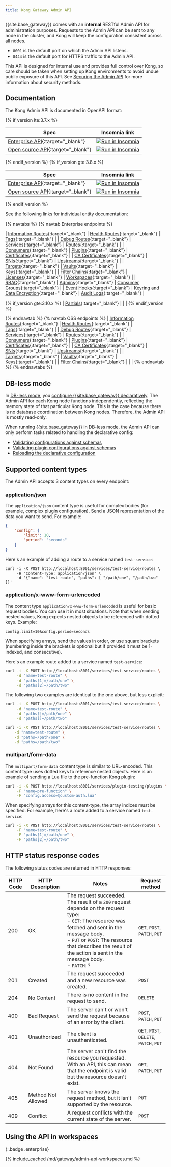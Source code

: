 ```yaml
---
title: Kong Gateway Admin API
---
```


<!-- vale off -->

{{site.base_gateway}} comes with an **internal** RESTful Admin API for administration purposes.
 Requests to the Admin API can be sent to any node in the cluster, and Kong will
 keep the configuration consistent across all nodes.

 - `8001` is the default port on which the Admin API listens.
 - `8444` is the default port for HTTPS traffic to the Admin API.

 This API is designed for internal use and provides full control over Kong, so
 care should be taken when setting up Kong environments to avoid undue public
 exposure of this API. See [Securing the Admin API](/gateway/{{page.release}}/production/running-kong/secure-admin-api/)
 for more information about security methods.

## Documentation

The Kong Admin API is documented in OpenAPI format:

{% if_version lte:3.7.x %}

| Spec | Insomnia link |
|-------|---------------|
| [Enterprise API](/gateway/api/admin-ee/latest/){:target="_blank"} | <a href="https://insomnia.rest/run/?label=Kong%20Gateway%20Enterprise%20{{page.short_version}}&uri=https%3A%2F%2Fraw.githubusercontent.com%2FKong%2Fdocs.konghq.com%2Fmain%2Fapi-specs%2FGateway-EE%2F{{page.short_version}}%2Fkong-ee-{{page.short_version}}.yaml" target="_blank"> <img src="https://insomnia.rest/images/run.svg" alt="Run in Insomnia" class="no-image-expand"></a> |
|  [Open source API](/gateway/api/admin-oss/latest/){:target="_blank"} | <a href="https://insomnia.rest/run/?label=Kong%20Gateway%20OSS%20{{page.short_version}}&uri=https%3A%2F%2Fraw.githubusercontent.com%2FKong%2Fdocs.konghq.com%2Fmain%2Fapi-specs%2FGateway-OSS%2F{{page.short_version}}%2Fkong-oss-{{page.short_version}}.yaml" target="_blank"><img src="https://insomnia.rest/images/run.svg" alt="Run in Insomnia" class="no-image-expand"></a> |

{% endif_version %}
{% if_version gte:3.8.x %}

| Spec | Insomnia link |
|-------|---------------|
| [Enterprise API](/gateway/api/admin-ee/latest/){:target="_blank"} |<a href="https://insomnia.rest/run/?label=Kong%20Gateway%20Enterprise%20{{page.short_version}}&uri=https%3A%2F%2Fraw.githubusercontent.com%2FKong%2Fdocs.konghq.com%2Fmain%2Fapi-specs%2FGateway-EE%2F{{page.short_version}}%2Fkong-ee.yaml" target="_blank"><img src="https://insomnia.rest/images/run.svg" alt="Run in Insomnia" class="no-image-expand"></a> |
|  [Open source API](/gateway/api/admin-oss/latest/){:target="_blank"} | <a href="https://insomnia.rest/run/?label=Kong%20Gateway%20OSS%20{{page.short_version}}&uri=https%3A%2F%2Fraw.githubusercontent.com%2FKong%2Fdocs.konghq.com%2Fmain%2Fapi-specs%2FGateway-OSS%2F{{page.short_version}}%2Fkong-oss.yaml" target="_blank"> <img src="https://insomnia.rest/images/run.svg" alt="Run in Insomnia" class="no-image-expand"></a> |

{% endif_version %}

See the following links for individual entity documentation:

{% navtabs %}
{% navtab Enterprise endpoints %}


| [Information Routes]( /gateway/api/admin-ee/latest/#/operations/get-endpoints){:target="_blank"} | [Health Routes](/gateway/api/admin-ee/latest/#/operations/get-status){:target="_blank"} | [Tags](/gateway/api/admin-ee/latest/#/operations/get-tags){:target="_blank"} |
| [Debug Routes]( /gateway/api/admin-ee/latest/#/operations/put-debug-cluster-control-planes-nodes-log-level-log_level){:target="_blank"} | [Services](/gateway/api/admin-ee/latest/#/operations/list-service){:target="_blank"} | [Routes](/gateway/api/admin-ee/latest/#/operations/list-route){:target="_blank"} |
| [Consumers]( /gateway/api/admin-ee/latest/#/operations/list-consumer){:target="_blank"} | [Plugins](/gateway/api/admin-ee/latest/#/operations/list-plugins-with-consumer){:target="_blank"} | [Certificates](/gateway/api/admin-ee/latest/#/operations/list-certificate){:target="_blank"} |
| [CA Certificates]( /gateway/api/admin-ee/latest/#/operations/list-ca_certificate){:target="_blank"} | [SNIs](/gateway/api/admin-ee/latest/#/operations/list-sni-with-certificate){:target="_blank"} | [Upstreams](/gateway/api/admin-ee/latest/#/operations/list-upstream){:target="_blank"} |
| [Targets]( /gateway/api/admin-ee/latest/#/operations/list-target-with-upstream){:target="_blank"} | [Vaults](/gateway/api/admin-ee/latest/#/operations/list-vault){:target="_blank"} | [Keys](/gateway/api/admin-ee/latest/#/operations/list-key){:target="_blank"} |
| [Filter Chains]( /gateway/api/admin-ee/latest/#/operations/get-filter-chains){:target="_blank"} | [Licenses](/gateway/api/admin-ee/latest/#/operations/get-licenses){:target="_blank"} | [Workspaces](/gateway/api/admin-ee/latest/#/operations/list-workspace){:target="_blank"} |
| [RBAC]( /gateway/api/admin-ee/latest/#/operations/get-rbac-users){:target="_blank"} | [Admins](/gateway/api/admin-ee/latest/#/operations/get-admins){:target="_blank"} | [Consumer Groups](/gateway/api/admin-ee/latest/#/operations/get-consumer_groups){:target="_blank"} |
| [Event Hooks]( /gateway/api/admin-ee/latest/#/operations/get-event-hooks){:target="_blank"} | [Keyring and Data Encryption](/gateway/api/admin-ee/latest/#/operations/get-keyring){:target="_blank"} | [Audit Logs](/gateway/api/admin-ee/latest/#/operations/get-audit-requests){:target="_blank"} |

{% if_version gte:3.10.x %}
| [Partials](/gateway/api/admin-ee/latest/#/partials){:target="_blank"} | | |
{% endif_version %}


{% endnavtab %}
{% navtab OSS endpoints %}
| [Information Routes](/gateway/api/admin-oss/latest/#/operations/get-endpoints){:target="_blank"} | [Health Routes](/gateway/api/admin-oss/latest/#/operations/get-status){:target="_blank"} | [Tags](/gateway/api/admin-oss/latest/#/operations/get-tags){:target="_blank"} |
| [Debug Routes](/gateway/api/admin-oss/latest/#/operations/put-debug-cluster-control-planes-nodes-log-level-log_level){:target="_blank"} | [Services](/gateway/api/admin-oss/latest/#/operations/list-service){:target="_blank"} | [Routes](/gateway/api/admin-oss/latest/#/operations/list-route){:target="_blank"} |
| [Consumers](/gateway/api/admin-oss/latest/#/operations/list-consumer){:target="_blank"} | [Plugins](/gateway/api/admin-oss/latest/#/operations/list-plugins-for-consumer){:target="_blank"} | [Certificates](/gateway/api/admin-oss/latest/#/operations/list-certificate){:target="_blank"} |
| [CA Certificates](/gateway/api/admin-oss/latest/#/operations/list-ca_certificate){:target="_blank"} | [SNIs](/gateway/api/admin-oss/latest/#/operations/get-sni-with-certificate){:target="_blank"} | [Upstreams](/gateway/api/admin-oss/latest/#/operations/list-upstream){:target="_blank"} |
| [Targets](/gateway/api/admin-oss/latest/#/operations/list-targets-for-upstream){:target="_blank"} | [Vaults](/gateway/api/admin-oss/latest/#/operations/list-vault){:target="_blank"} | [Keys](/gateway/api/admin-oss/latest/#/operations/list-key){:target="_blank"} |
| [Filter Chains](/gateway/api/admin-oss/latest/#/operations/get-filter-chains){:target="_blank"} | | |
{% endnavtab %}
{% endnavtabs %}

## DB-less mode

In [DB-less mode](/gateway/{{page.release}}/production/deployment-topologies/db-less-and-declarative-config/),
you [configure {{site.base_gateway}} declaratively](/gateway/{{page.release}}/admin-api/declarative-configuration/).
The Admin API for each Kong node functions independently, reflecting the memory state of that particular Kong node. 
This is the case because there is no database coordination between Kong nodes. 
Therefore, the Admin API is mostly read-only. 

When running {{site.base_gateway}} in DB-less mode, the Admin API can only perform tasks related to handling the declarative config:
* [Validating configurations against schemas](/gateway/api/admin-oss/latest/#/operations/post-schemas-entity-validate)
* [Validating plugin configurations against schemas](/gateway/api/admin-oss/latest/#/operations/post-schemas-plugins-validate)
* [Reloading the declarative configuration](/gateway/{{page.release}}/admin-api/declarative-configuration/)

## Supported content types

The Admin API accepts 3 content types on every endpoint:

### application/json

The `application/json` content type is useful for complex bodies (for example, complex plugin configuration).
Send a JSON representation of the data you want to send. For example:

```json
{
    "config": {
        "limit": 10,
        "period": "seconds"
    }
}
```

Here's an example of adding a route to a service named `test-service`:

```
curl -i -X POST http://localhost:8001/services/test-service/routes \
     -H "Content-Type: application/json" \
     -d '{"name": "test-route", "paths": [ "/path/one", "/path/two" ]}'
```

### application/x-www-form-urlencoded

The content type `application/x-www-form-urlencoded` is useful for basic request bodies. 
You can use it in most situations.
Note that when sending nested values, Kong expects nested objects to be referenced
with dotted keys. Example:

```
config.limit=10&config.period=seconds
```

When specifying arrays, send the values in order, or use square brackets (numbering
inside the brackets is optional but if provided it must be 1-indexed, and
consecutive). 

Here's an example route added to a service named `test-service`:

```sh
curl -i -X POST http://localhost:8001/services/test-service/routes \
     -d "name=test-route" \
     -d "paths[1]=/path/one" \
     -d "paths[2]=/path/two"
```

The following two examples are identical to the one above, but less explicit:
```sh
curl -i -X POST http://localhost:8001/services/test-service/routes \
     -d "name=test-route" \
     -d "paths[]=/path/one" \
     -d "paths[]=/path/two"

curl -i -X POST http://localhost:8001/services/test-service/routes \
    -d "name=test-route" \
    -d "paths=/path/one" \
    -d "paths=/path/two"
```

### multipart/form-data

The `multipart/form-data` content type is similar to URL-encoded. This content type uses dotted keys to reference nested
objects. Here is an example of sending a Lua file to the pre-function Kong plugin:

```sh
curl -i -X POST http://localhost:8001/services/plugin-testing/plugins \
     -F "name=pre-function" \
     -F "config.access=@custom-auth.lua"
```

When specifying arrays for this content-type, the array indices must be specified.
For example, here's a route added to a service named `test-service`:

```sh
curl -i -X POST http://localhost:8001/services/test-service/routes \
     -F "name=test-route" \
     -F "paths[1]=/path/one" \
     -F "paths[2]=/path/two"
```

## HTTP status response codes

The following status codes are returned in HTTP responses:

| HTTP Code | HTTP Description | Notes | Request method |
| --------- | ---------------- | ----- | ------------- |
| 200 | OK | The request succeeded. The result of a `200` request depends on the request type: <br>- `GET`: The resource was fetched and sent in the message body. <br>- `PUT` or `POST`:  The resource that describes the result of the action is sent in the message body. <br>- `PATCH`: ? | `GET`, `POST`, `PATCH`, `PUT` |
| 201 | Created | The request succeeded and a new resource was created. | `POST` |
| 204 | No Content | There is no content in the request to send. | `DELETE` |
| 400 | Bad Request | The server can't or won't send the request because of an error by the client. | `POST`, `PATCH`, `PUT` |
| 401 | Unauthorized | The client is unauthenticated. | `GET`, `POST`, `DELETE`, `PATCH`, `PUT` |
| 404 | Not Found | The server can't find the resource you requested. With an API, this can mean that the endpoint is valid but the resource doesn't exist. | `GET`, `PATCH`, `PUT` |
| 405 | Method Not Allowed | The server knows the request method, but it isn't supported by the resource. | `PUT` |
| 409 | Conflict | A request conflicts with the current state of the server.  | `POST` |

## Using the API in workspaces 
{:.badge .enterprise}

{% include_cached /md/gateway/admin-api-workspaces.md %}

